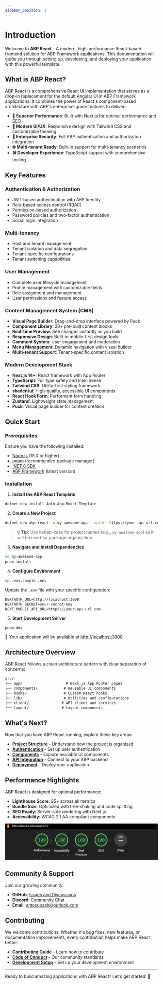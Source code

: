 ```yaml
---
sidebar_position: 1
---
```


# Introduction

Welcome to **ABP React** - A modern, high-performance React-based frontend solution for ABP Framework applications. This documentation will guide you through setting up, developing, and deploying your application with this powerful template.

## What is ABP React?

ABP React is a comprehensive React UI implementation that serves as a drop-in replacement for the default Angular UI in ABP Framework applications. It combines the power of React's component-based architecture with ABP's enterprise-grade features to deliver:

- **🚀 Superior Performance**: Built with Next.js for optimal performance and SEO
- **🎨 Modern UI/UX**: Responsive design with Tailwind CSS and customizable theming
- **🔐 Enterprise Security**: Full ABP authentication and authorization integration
- **🌐 Multi-tenant Ready**: Built-in support for multi-tenancy scenarios
- **🛠️ Developer Experience**: TypeScript support with comprehensive tooling

## Key Features

### Authentication & Authorization
- JWT-based authentication with ABP Identity
- Role-based access control (RBAC)
- Permission-based authorization
- Password policies and two-factor authentication
- Social login integration

### Multi-tenancy
- Host and tenant management
- Tenant isolation and data segregation
- Tenant-specific configurations
- Tenant switching capabilities

### User Management
- Complete user lifecycle management
- Profile management with customizable fields
- Role assignment and management
- User permissions and feature access

### Content Management System (CMS)
- **Visual Page Builder**: Drag-and-drop interface powered by Puck
- **Component Library**: 20+ pre-built content blocks
- **Real-time Preview**: See changes instantly as you build
- **Responsive Design**: Built-in mobile-first design tools
- **Comment System**: User engagement and moderation
- **Menu Management**: Dynamic navigation with visual builder
- **Multi-tenant Support**: Tenant-specific content isolation

### Modern Development Stack
- **Next.js 14+**: React framework with App Router
- **TypeScript**: Full type safety and IntelliSense
- **Tailwind CSS**: Utility-first styling framework
- **shadcn/ui**: High-quality, accessible UI components
- **React Hook Form**: Performant form handling
- **Zustand**: Lightweight state management
- **Puck**: Visual page builder for content creation

## Quick Start

### Prerequisites

Ensure you have the following installed:

- [Node.js](https://nodejs.org/en/) (18.0 or higher)
- [pnpm](https://pnpm.js.org/en/installation) (recommended package manager)
- [.NET 8 SDK](https://dotnet.microsoft.com/download/dotnet/8.0)
- [ABP Framework](https://abp.io/) (latest version)

### Installation

1. **Install the ABP React Template**

```bash
dotnet new install Anto.Abp.React.Template
```

2. **Create a New Project**

```bash
dotnet new abp-react -o my-awesome-app --apiUrl https://your-api-url.com
```

> **💡 Tip**: Use kebab-case for project names (e.g., `my-awesome-app`) as it will be used for package organization.

3. **Navigate and Install Dependencies**

```bash
cd my-awesome-app
pnpm install
```

4. **Configure Environment**

```bash
cp .env.sample .env
```

Update the `.env` file with your specific configuration:

```env
NEXTAUTH_URL=http://localhost:3000
NEXTAUTH_SECRET=your-secret-key
NEXT_PUBLIC_API_URL=https://your-api-url.com
```

5. **Start Development Server**

```bash
pnpm dev
```

🎉 Your application will be available at [http://localhost:3000](http://localhost:3000)

## Architecture Overview

ABP React follows a clean architecture pattern with clear separation of concerns:

```
src/
├── app/                    # Next.js App Router pages
├── components/            # Reusable UI components
├── hooks/                 # Custom React hooks
├── lib/                   # Utilities and configurations
├── client/               # API client and services
└── layout/               # Layout components
```

## What's Next?

Now that you have ABP React running, explore these key areas:

- **[Project Structure](/docs/fundamentals/project-structure)** - Understand how the project is organized
- **[Authentication](/docs/fundamentals/authentication)** - Set up user authentication
- **[Components](/docs/components/ui-components)** - Explore available UI components
- **[API Integration](/docs/fundamentals/api-integration)** - Connect to your ABP backend
- **[Deployment](/docs/tutorials/deploy-your-site)** - Deploy your application

## Performance Highlights

ABP React is designed for optimal performance:

- **Lighthouse Score**: 95+ across all metrics
- **Bundle Size**: Optimized with tree-shaking and code splitting
- **SEO Ready**: Server-side rendering with Next.js
- **Accessibility**: WCAG 2.1 AA compliant components

![Lighthouse Score](/img/lighthouse-score.png)

## Community & Support

Join our growing community:

- **GitHub**: [Issues and Discussions](https://github.com/antosubash/abp-react)
- **Discord**: [Community Chat](https://discord.gg/your-server)
- **Email**: [antosubash@outlook.com](mailto:antosubash@outlook.com)

## Contributing

We welcome contributions! Whether it's bug fixes, new features, or documentation improvements, every contribution helps make ABP React better.

- **[Contributing Guide](/docs/contributing)** - Learn how to contribute
- **[Code of Conduct](/docs/code-of-conduct)** - Our community standards
- **[Development Setup](/docs/development/setup)** - Set up your development environment

---

Ready to build amazing applications with ABP React? Let's get started! 🚀
